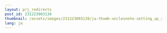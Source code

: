 ```yaml
---
layout: prj_redirects
post_id: 231223003138
thumbnail: /assets/images/231223003138/ja-thumb-unclesnote-setting_up_xrdp_in_ubuntu_docker_on_synology_nas.png
lang: ja
---
```

